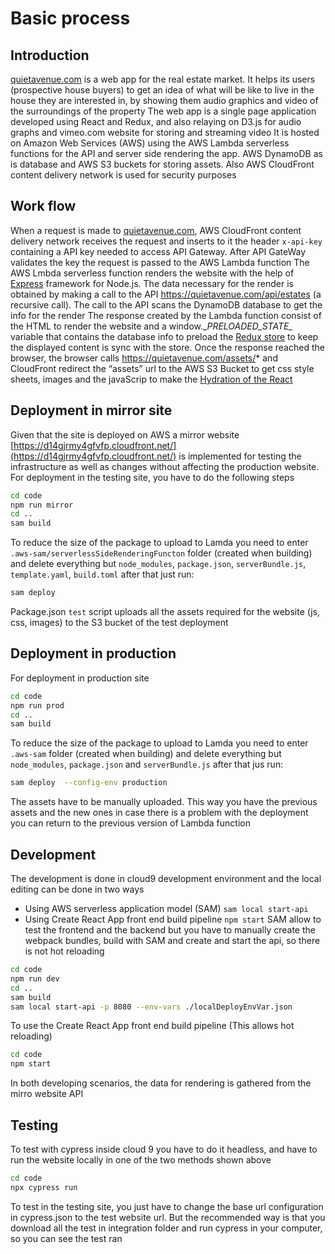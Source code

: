 # Basic process

## Introduction 
[quietavenue.com](https://quietavenue.com) is a web app for the real estate market. It helps its users (prospective house buyers) to get an idea of what will be like to live in the house they are interested in, by showing them audio graphics and video of the surroundings of the property
The web app is a single page application developed using React and Redux, and also relaying on D3.js for audio graphs and vimeo.com website for storing and streaming video
It is hosted on Amazon Web Services (AWS) using the AWS Lambda serverless functions for the API and server side rendering the app. AWS DynamoDB as is database and AWS S3 buckets for storing assets. Also AWS CloudFront content delivery network is used for security purposes

## Work flow 
When a request is made to [quietavenue.com](https://quietavenue.com), AWS CloudFront content delivery network receives the request and inserts to it the header `x-api-key` containing a API key needed to access API Gateway. After API GateWay validates the key the request is passed to the AWS Lambda function
The AWS Lmbda serverless function renders the website with the help of [Express]( https://expressjs.com) framework for Node.js. The data necessary for the render is obtained by making a call to the API https://quietavenue.com/api/estates (a recursive call). The call to the API scans the DynamoDB database to get the info for the render
The response created by the Lambda function consist of the HTML to render the website and a window.\__PRELOADED_STATE\__  variable that contains the database info to preload the [Redux store](https://redux.js.org/usage/server-rendering)  to keep the displayed content is sync with the store.
Once the response reached the browser, the browser calls https://quietavenue.com/assets/* and CloudFront redirect the “assets” url to the AWS S3 Bucket to get  css style sheets, images and the javaScrip to make the [Hydration of the React](https://beta.reactjs.org/reference/react-dom/hydrate)

## Deployment in mirror site
Given that the site is deployed on AWS a mirror website [https://d14gjrmy4gfvfp.cloudfront.net/](https://d14gjrmy4gfvfp.cloudfront.net/) is implemented for testing the infrastructure as well as changes without affecting the production website. For deployment in the testing site, you have to do the following steps 
```bash
cd code
npm run mirror
cd ..
sam build
```
To reduce the size of the package to upload to Lamda  you need to enter `.aws-sam/serverlessSideRenderingFuncton` folder (created when building) and delete everything but `node_modules`, `package.json`, `serverBundle.js`, `template.yaml`, `build.toml` after that just run:
```bash
sam deploy
```
Package.json `test` script uploads all the assets required for the website (js, css, images) to the S3 bucket of the test deployment

## Deployment in production
For deployment in production site
```bash
cd code
npm run prod
cd ..
sam build
```
To reduce the size of the package to upload to Lamda  you need to enter `.aws-sam` folder (created when building) and delete everything but `node_modules`, `package.json` and `serverBundle.js` after that jus run:
```bash
sam deploy  --config-env production
```
The assets have to be manually uploaded. This way you have the previous assets and the new ones in case there is a problem with the deployment you can return to the previous version of Lambda function

## Development
The development is done in cloud9 development environment and the local editing can be done in two ways
+ Using AWS serverless application model (SAM) `sam local start-api`
+ Using Create React App front end build pipeline `npm start`
SAM allow to test the frontend and the backend but you have to manually create the webpack bundles, build with SAM and create and start the api, so there is not hot reloading
```bash
cd code
npm run dev
cd ..
sam build
sam local start-api -p 8080 --env-vars ./localDeployEnvVar.json
```
To use the Create React App front end build pipeline (This allows hot reloading)
```bash
cd code
npm start
```
In both developing scenarios, the data for rendering is gathered from the mirro website API
## Testing
To test with cypress inside cloud 9 you have to do it headless, and have to run the website locally in one of the two methods shown above
```bash
cd code
npx cypress run 
```
To test in the testing site, you just have to change the base url configuration in cypress.json to the test website url. But  the recommended way is that you download all the test in integration folder and run cypress in your computer, so you can see the test ran


